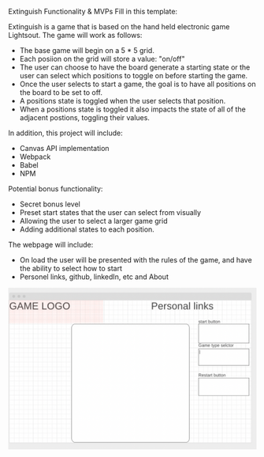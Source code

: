 Extinguish
Functionality & MVPs
Fill in this template:

Extinguish is a game that is based on the hand held electronic game Lightsout. The game will work as follows:

* The base game will begin on a 5 * 5 grid.
* Each posiion on the grid will store a value: "on/off" 
* The user can choose to have the board generate a starting state or the user can select which positions to toggle on before starting the game.
* Once the user selects to start a game, the goal is to have all positions on the board to be set to off. 
* A positions state is toggled when the user selects that position. 
* When a positions state is toggled it also impacts the state of all of the adjacent postions, toggling their values.



In addition, this project will include:
* Canvas API implementation 
* Webpack 
* Babel 
* NPM 

Potential bonus functionality:
* Secret bonus level
* Preset start states that the user can select from visually
* Allowing the user to select a larger game grid
* Adding additional states to each position.

The webpage will include:
* On load the user will be presented with the rules of the game, and have the ability to select how to start
* Personel links, github, linkedIn, etc and About

<img src="images/wireframe.png"
     alt="Wire frame"
 />
